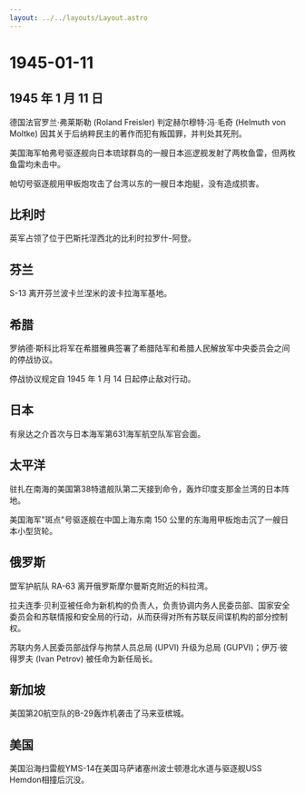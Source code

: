 ```yaml
---
layout: ../../layouts/Layout.astro
---
```


# 1945-01-11

## 1945 年 1 月 11 日

德国法官罗兰·弗莱斯勒 (Roland Freisler) 判定赫尔穆特·冯·毛奇 (Helmuth
von Moltke) 因其关于后纳粹民主的著作而犯有叛国罪，并判处其死刑。

美国海军帕弗号驱逐舰向日本琉球群岛的一艘日本巡逻舰发射了两枚鱼雷，但两枚鱼雷均未击中。

帕切号驱逐舰用甲板炮攻击了台湾以东的一艘日本炮艇，没有造成损害。

## 比利时

英军占领了位于巴斯托涅西北的比利时拉罗什-阿登。

## 芬兰

S-13 离开芬兰波卡兰涅米的波卡拉海军基地。

## 希腊

罗纳德·斯科比将军在希腊雅典签署了希腊陆军和希腊人民解放军中央委员会之间的停战协议。

停战协议规定自 1945 年 1 月 14 日起停止敌对行动。

## 日本

有泉达之介首次与日本海军第631海军航空队军官会面。

## 太平洋

驻扎在南海的美国第38特遣舰队第二天接到命令，轰炸印度支那金兰湾的日本阵地。

美国海军"斑点"号驱逐舰在中国上海东南 150
公里的东海用甲板炮击沉了一艘日本小型货轮。

## 俄罗斯

盟军护航队 RA-63 离开俄罗斯摩尔曼斯克附近的科拉湾。

拉夫连季·贝利亚被任命为新机构的负责人，负责协调内务人民委员部、国家安全委员会和苏联情报和安全局的行动，从而获得对所有苏联反间谍机构的部分控制权。

苏联内务人民委员部战俘与拘禁人员总局 (UPVI) 升级为总局
(GUPVI)；伊万·彼得罗夫 (Ivan Petrov) 被任命为新任局长。

## 新加坡

美国第20航空队的B-29轰炸机袭击了马来亚槟城。

## 美国

美国沿海扫雷舰YMS-14在美国马萨诸塞州波士顿港北水道与驱逐舰USS
Hemdon相撞后沉没。